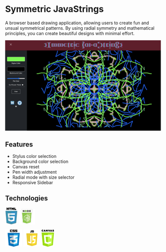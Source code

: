
# Symmetric JavaStrings
A browser based drawing application, allowing users to create fun and unsual symmetrical patterns. By using radial symmetry and mathematical principles, you can create beautiful designs with minimal effort.

![screenshot](assets/img/screenshot.png)

## Features
 + Stylus color selection
 + Background color selection
 + Canvas reset
 + Pen width adjustment
 + Radial mode with size selector
 + Responsive Sidebar

## Technologies

<img src="assets/img/html.png" height="55px"> <img src="assets/img/node-js-icon-11.jpg" height="50px">

<img src="assets/img/css.png" height="55px">
<img src="assets/img/js.png" height="55px">
<img src="assets/img/canvas.png" height="55px">
  